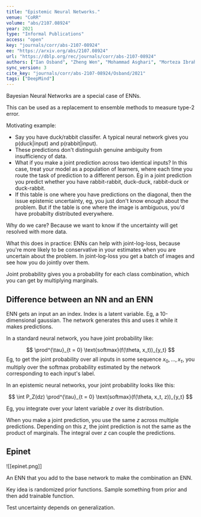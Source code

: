 ```yaml
---
title: "Epistemic Neural Networks."
venue: "CoRR"
volume: "abs/2107.08924"
year: 2021
type: "Informal Publications"
access: "open"
key: "journals/corr/abs-2107-08924"
ee: "https://arxiv.org/abs/2107.08924"
url: "https://dblp.org/rec/journals/corr/abs-2107-08924"
authors: ["Ian Osband", "Zheng Wen", "Mohammad Asghari", "Morteza Ibrahimi", "Xiyuan Lu", "Benjamin Van Roy"]
sync_version: 3
cite_key: "journals/corr/abs-2107-08924/Osband/2021"
tags: ["DeepMind"]
---
```


Bayesian Neural Networks are a special case of ENNs.

This can be used as a replacement to ensemble methods to measure type-2 error.

Motivating example:
 - Say you have  duck/rabbit classifer. A typical neural network gives you p(duck|input) and p(rabbit|input).
 - These predictions don't distinguish genuine ambiguity from insufficiency of data.
 - What if you make a joint prediction across two identical inputs? In this case, treat your model as a population of learners, where each time you route the task of prediction to a different person. Eg in a joint prediction you predict whether you have rabbit-rabbit, duck-duck, rabbit-duck or duck-rabbit.
 - If this table is one where you have predictions on the diagonal, then the issue epistemic uncertainty, eg, you just don't know enough about the problem. But if the table is one where the image is ambiguous, you'd have probabilty distributed everywhere.

Why do we care? Because we want to know if the uncertainty will get resolved with more data.

What this does in practice: ENNs can help with joint-log-loss, because you're more likely to be conservative in your estimates when you are uncertain about the problem. In joint-log-loss you get a batch of images and see how you do jointly over them.

Joint probability gives you a probability for each class combination, which you can get by multiplying marginals.

## Difference between an NN and an ENN

ENN gets an input an an index. Index is a latent variable. Eg, a 10-dimensional gaussian. The network generates this and uses it while it makes predictions.

In a standard neural network, you have joint probability like:

$$
\prod^{\tau}_{t = 0} \text{softmax}(f(\theta, x_t))_{y_t}
$$
Eg,  to get the joint probability over all inputs in some sequence $x_0, ..., x_{\tau}$, you multiply over the softmax probability estimated by the network corresponding to each input's label.

In an epistemic neural networks, your joint probability looks like this:

$$
\int P_Z(dz) \prod^{\tau}_{t = 0} \text{softmax}(f(\theta, x_t, z))_{y_t}
$$

Eg, you integrate over your latent variable $z$ over its distribution.

When you make a joint prediction, you use the same $z$ across multiple predictions. Depending on this $z$, the joint prediction is not the same as the product of marginals. The integral over $z$ can couple the predictions.

## Epinet

![[epinet.png]]

An ENN that you add to the base network to make the combination an ENN.

Key idea is randomized prior functions. Sample something from prior and then add trainable function.

Test uncertainty depends on generalization.